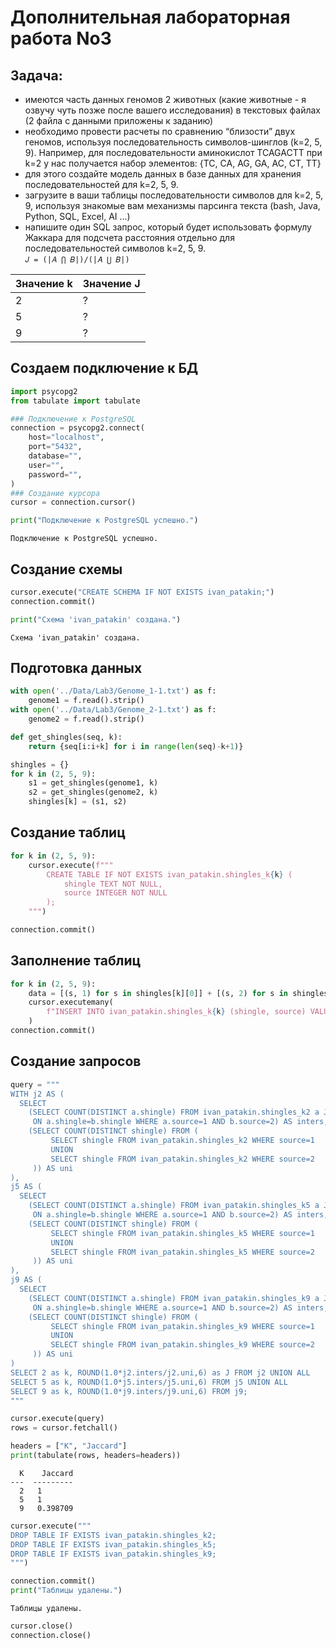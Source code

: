 # Дополнительная лабораторная работа No3
## Задача:
- имеются часть данных геномов 2 животных (какие животные - я озвучу чуть позже после вашего исследования) в текстовых файлах (2 файла с данными приложены к заданию)
- необходимо провести расчеты по сравнению “близости” двух геномов, используя последовательность символов-шинглов (k=2, 5, 9). Например, для последовательности аминокислот TCAGACTT при k=2 у нас получается набор элементов: {TC, CA, AG, GA, AC, CT, TT}
- для этого создайте модель данных в базе данных для хранения последовательностей для k=2, 5, 9.
- загрузите в ваши таблицы последовательности символов для k=2, 5, 9, используя знакомые вам механизмы парсинга текста (bash, Java, Python, SQL, Excel, AI ...)
- напишите один SQL запрос, который будет использовать формулу Жаккара для подсчета расстояния отдельно для последовательностей символов k=2, 5, 9.  
`𝐽 = (|𝐴 ⋂ 𝐵|)/(|𝐴 ⋃ 𝐵|)`

| Значение k | Значение J |
| ---------- | ---------- |
| 2 | ? |
| 5 | ? |
| 9 | ? |

## Создаем подключение к БД


```python
import psycopg2
from tabulate import tabulate

### Подключение к PostgreSQL
connection = psycopg2.connect(
    host="localhost",
    port="5432",
    database="",
    user="",
    password="",
)
### Создание курсора
cursor = connection.cursor()

print("Подключение к PostgreSQL успешно.")
```

    Подключение к PostgreSQL успешно.
    

## Создание схемы


```python
cursor.execute("CREATE SCHEMA IF NOT EXISTS ivan_patakin;")
connection.commit()

print("Схема 'ivan_patakin' создана.")
```

    Схема 'ivan_patakin' создана.
    

## Подготовка данных

```python
with open('../Data/Lab3/Genome_1-1.txt') as f:
    genome1 = f.read().strip()
with open('../Data/Lab3/Genome_2-1.txt') as f:
    genome2 = f.read().strip()
```


```python
def get_shingles(seq, k):
    return {seq[i:i+k] for i in range(len(seq)-k+1)}

shingles = {}
for k in (2, 5, 9):
    s1 = get_shingles(genome1, k)
    s2 = get_shingles(genome2, k)
    shingles[k] = (s1, s2)
```

## Создание таблиц


```python
for k in (2, 5, 9):
    cursor.execute(f"""
        CREATE TABLE IF NOT EXISTS ivan_patakin.shingles_k{k} (
            shingle TEXT NOT NULL,
            source INTEGER NOT NULL
        );
    """)

connection.commit()
```

## Заполнение таблиц


```python
for k in (2, 5, 9):
    data = [(s, 1) for s in shingles[k][0]] + [(s, 2) for s in shingles[k][1]]
    cursor.executemany(
        f"INSERT INTO ivan_patakin.shingles_k{k} (shingle, source) VALUES (%s, %s)", data
    )
connection.commit()
```

## Создание запросов


```python
query = """
WITH j2 AS (
  SELECT 
    (SELECT COUNT(DISTINCT a.shingle) FROM ivan_patakin.shingles_k2 a JOIN ivan_patakin.shingles_k2 b
     ON a.shingle=b.shingle WHERE a.source=1 AND b.source=2) AS inters,
    (SELECT COUNT(DISTINCT shingle) FROM (
         SELECT shingle FROM ivan_patakin.shingles_k2 WHERE source=1
         UNION
         SELECT shingle FROM ivan_patakin.shingles_k2 WHERE source=2
     )) AS uni
),
j5 AS (
  SELECT 
    (SELECT COUNT(DISTINCT a.shingle) FROM ivan_patakin.shingles_k5 a JOIN ivan_patakin.shingles_k5 b
     ON a.shingle=b.shingle WHERE a.source=1 AND b.source=2) AS inters,
    (SELECT COUNT(DISTINCT shingle) FROM (
         SELECT shingle FROM ivan_patakin.shingles_k5 WHERE source=1
         UNION
         SELECT shingle FROM ivan_patakin.shingles_k5 WHERE source=2
     )) AS uni
),
j9 AS (
  SELECT 
    (SELECT COUNT(DISTINCT a.shingle) FROM ivan_patakin.shingles_k9 a JOIN ivan_patakin.shingles_k9 b
     ON a.shingle=b.shingle WHERE a.source=1 AND b.source=2) AS inters,
    (SELECT COUNT(DISTINCT shingle) FROM (
         SELECT shingle FROM ivan_patakin.shingles_k9 WHERE source=1
         UNION
         SELECT shingle FROM ivan_patakin.shingles_k9 WHERE source=2
     )) AS uni
)
SELECT 2 as k, ROUND(1.0*j2.inters/j2.uni,6) as J FROM j2 UNION ALL
SELECT 5 as k, ROUND(1.0*j5.inters/j5.uni,6) FROM j5 UNION ALL
SELECT 9 as k, ROUND(1.0*j9.inters/j9.uni,6) FROM j9;
"""
```


```python
cursor.execute(query)
rows = cursor.fetchall()

headers = ["K", "Jaccard"]
print(tabulate(rows, headers=headers))
```

      K    Jaccard
    ---  ---------
      2   1
      5   1
      9   0.398709
    


```python
cursor.execute("""
DROP TABLE IF EXISTS ivan_patakin.shingles_k2;
DROP TABLE IF EXISTS ivan_patakin.shingles_k5;
DROP TABLE IF EXISTS ivan_patakin.shingles_k9;
""")

connection.commit()
print("Таблицы удалены.")
```

    Таблицы удалены.
    


```python
cursor.close()
connection.close()
```

